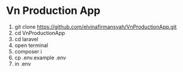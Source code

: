 # Vn Production App
1. git clone https://github.com/elvinafirmansyah/VnProductionApp.git
2. cd VnProductionApp
3. cd laravel
4. open terminal
5. composer i
6. cp .env.example .env
7. in .env


